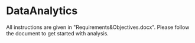 # DataAnalytics

All instructions are given in "Requirements&Objectives.docx".
Please follow the document to get started with analysis.
